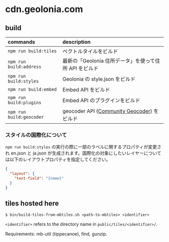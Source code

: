 # cdn.geolonia.com

## build

| commands                 | description |
| :----------------------- | :------------- |
| `npm run build:tiles`    | ベクトルタイルをビルド |
| `npm run build:address`  | 最新の「Geolonia 住所データ」を使って住所 API をビルド |
| `npm run build:styles`   | Geolonia の style.json をビルド |
| `npm run build:embed`    | Embed API をビルド |
| `npm run build:plugins`  | Embed API のプラグインをビルド |
| `npm run build:geocoder` | geocoder API ([Community Geocoder](https://github.com/geolonia/community-geocoder)) をビルド |

### スタイルの国際化について

`npm run build:styles` の実行の際に一部のラベルに関するプロパティが変更され en.json と ja.json が生成されます。国際化の対象にしたいレイヤーについては以下のレイアウトプロパティを指定してください。

```json
{
  "layout": {
    "text-field": "{name}"
  }
}
```

## tiles hosted here

```
$ bin/build-tiles-from-mbtiles.sh <path-to-mbtiles> <identifier>
```

`<identifier>` refers to the directory name in `public/tiles/<identifier>/`.

Requirements: mb-util (tippecanoe), find, gunzip.

